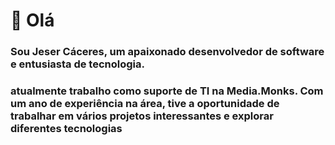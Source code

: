 # 👋 Olá
### Sou Jeser Cáceres, um apaixonado desenvolvedor de software e entusiasta de tecnologia.
### atualmente trabalho como suporte de TI na Media.Monks. Com um ano de experiência na área, tive a oportunidade de trabalhar em vários projetos interessantes e explorar diferentes tecnologias

